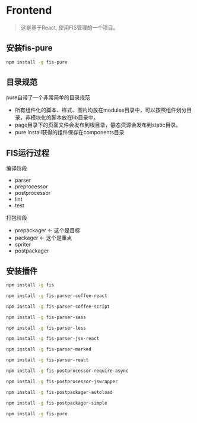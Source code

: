 Frontend
====

> 这是基于React, 使用FIS管理的一个项目。


## 安装fis-pure
```bash
npm install -g fis-pure
```

## 目录规范

pure自带了一个非常简单的目录规范

* 所有组件化的脚本、样式、图片均放在modules目录中，可以按照组件划分目录，非模块化的脚本放在lib目录中。
* page目录下的页面文件会发布到根目录，静态资源会发布到static目录。
* pure install获得的组件保存在components目录

## FIS运行过程

编译阶段

* parser
* preprocessor
* postprocessor
* lint
* test

打包阶段

* prepackager <- 这个是目标
* packager <- 这个是重点
* spriter
* postpackager



## 安装插件
```bash
npm install -g fis

npm install -g fis-parser-coffee-react

npm install -g fis-parser-coffee-script

npm install -g fis-parser-sass

npm install -g fis-parser-less

npm install -g fis-parser-jsx-react

npm install -g fis-parser-marked

npm install -g fis-parser-react

npm install -g fis-postprocessor-require-async

npm install -g fis-postprocessor-jswrapper

npm install -g fis-postpackager-autoload

npm install -g fis-postpackager-simple

npm install -g fis-pure
```